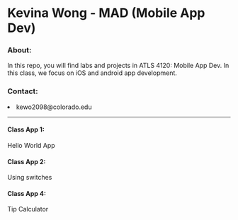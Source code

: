 # Kevina Wong - MAD (Mobile App Dev)

### About:
  In this repo, you will find labs and projects in ATLS 4120: Mobile App Dev. In this class, we focus on iOS and android app development.
    
### Contact:

<li> kewo2098@colorado.edu
   
 ---

#### Class App 1: 
  
  Hello World App
  
  
#### Class App 2:
  
  Using switches
  
#### Class App 4: 
  
  Tip Calculator
